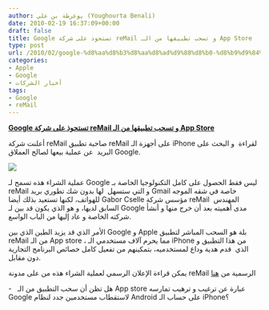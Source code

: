 ```yaml
---
author: يوغرطة بن علي (Youghourta Benali)
date: 2010-02-19 16:37:09+00:00
draft: false
title: Google تستحوذ على شركة reMail و تسحب تطبيقها من الـ App Store
type: post
url: /2010/02/google-%d8%aa%d8%b3%d8%aa%d8%ad%d9%88%d8%b0-%d8%b9%d9%84%d9%89-%d8%b4%d8%b1%d9%83%d8%a9-remail-%d9%88-%d8%aa%d8%b3%d8%ad%d8%a8-%d8%aa%d8%b7%d8%a8%d9%8a%d9%82%d9%87%d8%a7-%d9%85%d9%86-%d8%a7%d9%84/
categories:
- Apple
- Google
- أخبار الشركات
tags:
- Google
- reMail
---
```


[**Google تستحوذ على شركة reMail و تسحب تطبيقها من الـ App Store**](http://www.it-scoop.com/2010/02/google-%d8%aa%d8%b3%d8%aa%d8%ad%d9%88%d8%b0-%d8%b9%d9%84%d9%89-%d8%b4%d8%b1%d9%83%d8%a9-remail-%d9%88-%d8%aa%d8%b3%d8%ad%d8%a8-%d8%aa%d8%b7%d8%a8%d9%8a%d9%82%d9%87%d8%a7-%d9%85%d9%86-%d8%a7%d9%84/)


أعلنت شركة reMail صاحبة تطبيق reMail على أجهزة الـ iPhone لقراءة  و البحث على البريد  عن عملية بيعها لصالح العملاق Google.

[![](http://www.remail.com/images/remail_badge_blog.jpg)
](http://www.it-scoop.com/2010/02/google-%d8%aa%d8%b3%d8%aa%d8%ad%d9%88%d8%b0-%d8%b9%d9%84%d9%89-%d8%b4%d8%b1%d9%83%d8%a9-remail-%d9%88-%d8%aa%d8%b3%d8%ad%d8%a8-%d8%aa%d8%b7%d8%a8%d9%8a%d9%82%d9%87%d8%a7-%d9%85%d9%86-%d8%a7%d9%84/)

عملية الشراء هذه تسمح لـ Google ليس فقط الحصول على كامل التكنولوجيا الخاصة بـ reMail و التي ستسهل  لها بدون شك تطوري بريد Gmail خاصة في شقه الموجه للهواتف، لكنها تستعيد بذلك أيضا Gabor Cselle مؤسس شركة reMail  المهندس السابق لديها، و هو الذي يكون قد بين لـ Google مدى أهميته بعد أن خرج منها و أنشأ شركته الخاصة و عاد إليها من الباب الواسع.

الأمر الذي قد يزيد الطين الذي بين Google و Apple بلة هو السحب المباشر لتطبيق reMail من الـ App store ، مما يحرم آلاف مستخدمي الـ iPhone من هذا التطبيق و الذي  قدم هدية وداع لمستخدميه، بتمكينهم من تفعيل كامل خصائص البرنامج التجارية دون مقابل.

يمكن قراءة الإعلان الرسمي لعملية الشراء هذه من على مدونة reMail الرسمية من [هنا](http://www.remail.com/blog/posts/157001)

-   هل تظن أن سحب التطبيق من الـ App store عبارة عن ترغيب و ترهيب تمارسه Google لاستقطاب مستخدمين جدد لنظام Android على حساب الـ iPhone؟
